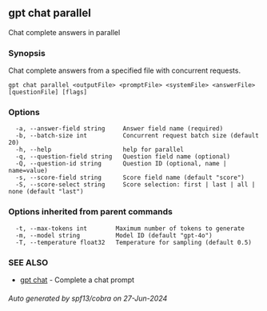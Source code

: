 ## gpt chat parallel

Chat complete answers in parallel

### Synopsis

Chat complete answers from a specified file with concurrent requests.

```
gpt chat parallel <outputFile> <promptFile> <systemFile> <answerFile> [questionFile] [flags]
```

### Options

```
  -a, --answer-field string     Answer field name (required)
  -b, --batch-size int          Concurrent request batch size (default 20)
  -h, --help                    help for parallel
  -q, --question-field string   Question field name (optional)
  -Q, --question-id string      Question ID (optional, name | name=value)
  -s, --score-field string      Score field name (default "score")
  -S, --score-select string     Score selection: first | last | all | none (default "last")
```

### Options inherited from parent commands

```
  -t, --max-tokens int        Maximum number of tokens to generate
  -m, --model string          Model ID (default "gpt-4o")
  -T, --temperature float32   Temperature for sampling (default 0.5)
```

### SEE ALSO

* [gpt chat](gpt_chat.md)	 - Complete a chat prompt

###### Auto generated by spf13/cobra on 27-Jun-2024
